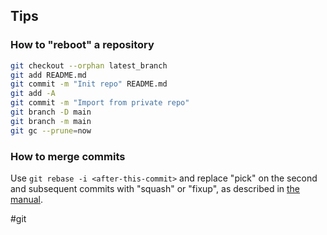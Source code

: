 ## Tips

### How to "reboot" a repository

```bash
git checkout --orphan latest_branch
git add README.md
git commit -m "Init repo" README.md
git add -A
git commit -m "Import from private repo"
git branch -D main
git branch -m main
git gc --prune=now
```

### How to merge commits

Use `git rebase -i <after-this-commit>` and replace "pick" on the second and subsequent commits with "squash" or "fixup", as described in [the manual](https://git-scm.com/docs/git-rebase#_interactive_mode).

<!-- Keywords -->
#git
<!-- /Keywords -->
